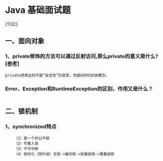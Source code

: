 # Java 基础面试题
[TOC]

## 一、面向对象

### 1、private修饰的方法可以通过反射访问,那么private的意义是什么? [[参考]](https://www.jianshu.com/p/a328cf491e06)
```
private想表达的不是“安全性”的意思，而是OOP的封装概念。
```
### Error、Exception和RuntimeException的区别，作用又是什么？

```
```
## 二、锁机制
### 1、synchronized特点
```
    （1）是一个非公平锁
    （2）可重入锁
    （3）不可中断
    （4）锁优化（锁升级）无锁->偏向锁->轻量级锁->重量级锁
```


